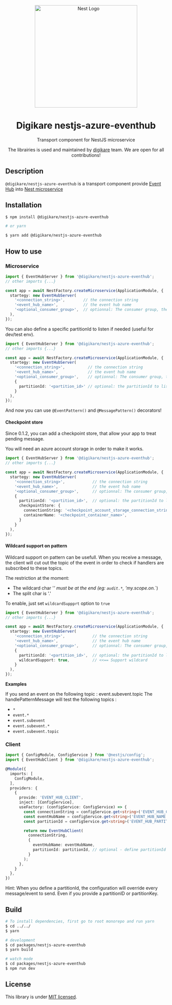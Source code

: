 <p align="center">
  <a href="http://nestjs.com/" target="blank"><img src="https://nestjs.com/img/logo_text.svg" width="320" alt="Nest Logo" /></a>
</p>

<h1 align="center">
  Digikare nestjs-azure-eventhub
</h1>
<p align="center">
  Transport component for NestJS microservice
</p>

<p align="center">
  The librairies is used and maintained by <a href="https://www.digikare.com">digikare</a> team. We are open for all contributions!
</p>

## Description

`@digikare/nestjs-azure-eventhub` is a transport component provide [Event Hub](https://docs.microsoft.com/fr-fr/azure/event-hubs/event-hubs-about) into [Nest microservice](https://github.com/nestjs/nest)

## Installation

```bash
$ npm install @digikare/nestjs-azure-eventhub

# or yarn

$ yarn add @digikare/nestjs-azure-eventhub
```

## How to use

### Microservice

```typescript
import { EventHubServer } from '@digikare/nestjs-azure-eventhub';
// other imports {...}

const app = await NestFactory.createMicroservice(ApplicationModule, {
  startegy: new EventHubServer(
    '<connection_string>',        // the connection string
    '<event_hub_name>',           // the event hub name
    '<optional_consumer_group>',  // optionnal: The consumer group, the default value is $Default
  ),
});
```

You can also define a specific partitionId to listen if needed (useful for dev/test env).

```typescript
import { EventHubServer } from '@digikare/nestjs-azure-eventhub';
// other imports {...}

const app = await NestFactory.createMicroservice(ApplicationModule, {
  startegy: new EventHubServer(
    '<connection_string>',          // the connection string
    '<event_hub_name>',             // the event hub name
    '<optional_consumer_group>',    // optionnal: The consumer group, the default value is $Default
    {
      partitionId: '<partition_id>' // optional: the partitionId to listen
    }
  ),
});
```

And now you can use `@EventPattern()` and `@MessagePattern()` decorators!

#### Checkpoint store

Since 0.1.2, you can add a checkpoint store, that allow your app to treat pending message.

You will need an azure account storage in order to make it works.

```typescript
import { EventHubServer } from '@digikare/nestjs-azure-eventhub';
// other imports {...}

const app = await NestFactory.createMicroservice(ApplicationModule, {
  startegy: new EventHubServer(
    '<connection_string>',            // the connection string
    '<event_hub_name>',               // the event hub name
    '<optional_consumer_group>',      // optionnal: The consumer group, the default value is $Default
    {
      partitionId: '<partition_id>',  // optional: the partitionId to listen
      checkpointStore: {
        connectionString: '<checkpoint_account_storage_connection_string>',
        containerName: '<checkpoint_container_name>',
      }
    }
  ),
});
```

#### Wildcard support on pattern

Wildcard support on pattern can be usefull. When you receive a message, the client will cut out the topic of the event
in order to check if handlers are subscribed to these topics.

The restriction at the moment:

- The wildcard char '*' must be at the end (eg: `audit.*`, 'my.scope.on.*`)
- The split char is '.'

To enable, just set `wildcardSuppprt` option to `true`

```typescript
import { EventHubServer } from '@digikare/nestjs-azure-eventhub';
// other imports {...}

const app = await NestFactory.createMicroservice(ApplicationModule, {
  startegy: new EventHubServer(
    '<connection_string>',            // the connection string
    '<event_hub_name>',               // the event hub name
    '<optional_consumer_group>',      // optionnal: The consumer group, the default value is $Default
    {
      partitionId: '<partition_id>',  // optional: the partitionId to listen
      wildcardSupport: true,          // <<== Support wildcard
    }
  ),
});
```

__Examples__

If you send an event on the following topic : event.subevent.topic
The handlePatternMessage will test the following topics :
- `*`
- `event.*`
- `event.subevent`
- `event.subevent.*`
- `event.subevent.topic`

### Client

```typescript
import { ConfigModule, ConfigService } from '@nestjs/config';
import { EventHubClient } from '@digikare/nestjs-azure-eventhub';

@Module({
  imports: [
    ConfigModule,
  ],
  providers: {
    {
      provide: 'EVENT_HUB_CLIENT',
      inject: [ConfigService],
      useFactory: (configService: ConfigService) => {
        const connectionString = configService.get<string>('EVENT_HUB_CONNECTION_STRING');
        const eventHubName = configService.get<string>('EVENT_HUB_NAME');
        const partitionId = configService.get<string>('EVENT_HUB_PARTITION_ID'); // optionnal

        return new EventHubClient(
          connectionString,
          {
            eventHubName: eventHubName,
            partitionId: partitionId, // optional - define partitionId if you want sent to only
          }
        );
      },
    }
  },
})
```

Hint: When you define a partitionId, the configuration will override every message/event to send. Even if you provide a partitionID or partitionKey.

## Build

```bash
# To install dependencies, first go to root monorepo and run yarn
$ cd ../../
$ yarn

# development
$ cd packages/nestjs-azure-eventhub
$ yarn build

# watch mode
$ cd packages/nestjs-azure-eventhub
$ npm run dev
```

## License

  This library is under [MIT licensed](https://github.com/nestjs/nest/blob/master/LICENSE).

